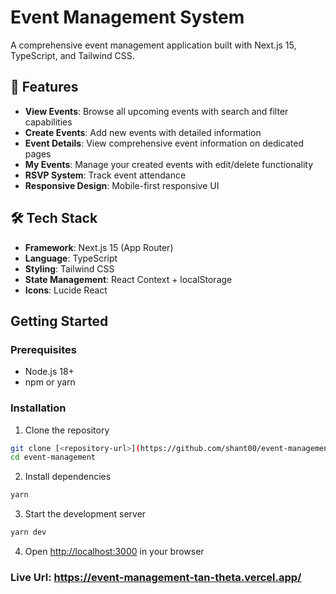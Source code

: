 # Event Management System

A comprehensive event management application built with Next.js 15, TypeScript, and Tailwind CSS.

## 🚀 Features

- **View Events**: Browse all upcoming events with search and filter capabilities
- **Create Events**: Add new events with detailed information
- **Event Details**: View comprehensive event information on dedicated pages
- **My Events**: Manage your created events with edit/delete functionality
- **RSVP System**: Track event attendance
- **Responsive Design**: Mobile-first responsive UI

## 🛠️ Tech Stack

- **Framework**: Next.js 15 (App Router)
- **Language**: TypeScript
- **Styling**: Tailwind CSS
- **State Management**: React Context + localStorage
- **Icons**: Lucide React

## Getting Started

### Prerequisites

- Node.js 18+
- npm or yarn

### Installation

1. Clone the repository

```bash
git clone [<repository-url>](https://github.com/shant00/event-management.git)
cd event-management
```

2. Install dependencies

```bash
yarn
```

3. Start the development server

```bash
yarn dev
```

4. Open [http://localhost:3000](http://localhost:3000) in your browser

### Live Url: https://event-management-tan-theta.vercel.app/

